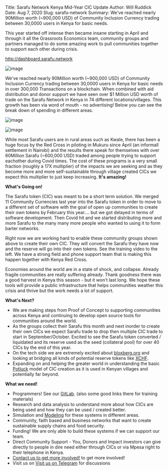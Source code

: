 Title: Sarafu Network Kenya Mid-Year CIC Update
Author: Will Ruddick
Date: Aug 7, 2020
Slug: sarafu-network
Summary: We've reached nearly 90Million worth (~900,000 USD) of Community Inclusion Currency trading between 30,0000 users in Kenya for basic needs.

This year started off intense then became insane starting in April and
through it all the Grassroots Economics team, community groups and
partners managed to do some amazing work to pull communities together to
support each other during crisis.

<http://dashboard.sarafu.network>

![image](images/blog/sarafu-network1.webp)

We've reached nearly 90Million worth (~900,000 USD) of Community
Inclusion Currency trading between 30,0000 users in Kenya for basic
needs in over 300,000 Transactions on a blockchain. When combined with
aid distribution and donor support we have seen over $1 Million USD
worth of trade on the Sarafu Network in Kenya in 74 different
locations/villages. This growth has been via word of mouth - no
advertising! Below you can see the break down of spending in different
areas.

![image](images/blog/sarafu-network31.webp)

![image](images/blog/sarafu-network42.webp)

While most Sarafu users are in rural areas such as Kwale, there has been
a huge focus by the Red Cross in piloting in Mukuru since April (an
informall settlement in Nairobi) and the results there speak for
themselves with over 60Million Sarafu (~600,000 USD) traded among
people trying to support eachother during Covid times. The cost of these
programs is a very small fraction (roughly a 17X multiplier) of the
impacts we are seeking and as they become more and more self-sustainable
through village created CICs we expect this multiplier to just keep
increasing. **It's amazing!**

**What's Going on!**

The Sarafu token (CIC) was meant to be a short term solution. We merged
11 Community Currencies last year into the Sarafu token in order to move
to a different set of software with the goal of open up communities to
create their own tokens by February this year.... but we got delayed in
terms of software development. Then Covid hit and we started
distributing more and more Sarafu to the many many more people who
wanted to using it to form barter networks.

Right now we are working hard to enable these community groups shown
above to create their own CIC. They will convert the Sarafu they have
now and the reserve will go into their own tokens. See the training
video to the left. We have a strong field and phone support team that is
making this happen together with Kenya Red Cross.

Economies around the world are in a state of shock, and collapse.
Already fragile communities are really suffering already. Thank goodness
there was a good harvest in Kenya this season - but it won't last long.
We hope these tools will provide a public infrastructure that helps
communities weather this crisis and thrive but the work needs a lot of
support.

**What's Next?**

- We are making steps from Proof of Concept to supporting communities
  across Kenya and continuing to develop open source tools for
  communities around the world.
- As the groups collect their Sarafu this month and next inorder to
  create their own CICs we expect Sarafu trade to drop then multiple
  CIC trade to start in September/October. Excited to see the Sarafu
  token converted / liquidated and its reserve used as the seed
  (collateral pool) for over 40 CICs by the end of this year.
- On the tech side we are extremely excited about
  [bloxberg.org](http://bloxberg.org) and looking at bridging all
  kinds of potential reserve tokens like
  [XCHF](https://www.swisscryptotokens.ch/buy-sell-xchf/).
- Expanding on and helping the greater world in understanding the
  basic
  [Potluck](https://www.grassrootseconomics.org/how-to-host.html)
  model of CIC creation as it is used in Kenyan villages and
  potentially far beyond.

**What we need!**

- Programmers! See our
  [GitLab](https://gitlab.com/grassrootseconomics/cic-docs/-/blob/master/README.md).
  (also some good links there for training materials)
- Research and data analysis to understand more about how CICs are
  being used and how they can be used / created better.
- Simulation and
  [Modeling](https://gitlab.com/grassrootseconomics/cic-modeling) for
  these systems in different areas.
- Community, faith based and business networks that want to create
  sustainable supply chains and food security.
- Funding! We are only able to build these systems if we can support
  our team.
- Direct Community Support - You, Donors and Impact investors can give
  directly to people in dire need either through CICs or via Mpesa
  right to their telephone in Kenya.
- [Contact us to get more involved!](https://www.grassrootseconomics.org/pages/contact-us.html) to
  get more involved!
- Visit us on [Visit us on Telegram](https://t.me/CICBlockchain) for
  discussions
